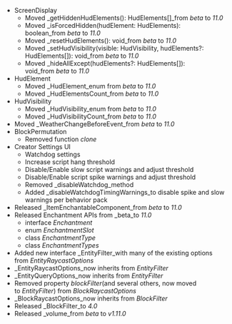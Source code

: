 

-   ScreenDisplay
    -   Moved _getHiddenHudElements(): HudElements\[\]_from _beta_ to _11.0_
    -   Moved _isForcedHidden(hudElement: HudElements): boolean_from _beta_ to _11.0_
    -   Moved _resetHudElements(): void_from _beta_ to _11.0_
    -   Moved _setHudVisibility(visible: HudVisibility, hudElements?: HudElements\[\]): void_from _beta_ to _11.0_
    -   Moved _hideAllExcept(hudElements?: HudElements\[\]): void_from _beta_ to _11.0_
-   HudElement
    -   Moved _HudElement_enum from _beta_ to _11.0_
    -   Moved _HudElementsCount_from _beta_ to _11.0_
-   HudVisibility
    -   Moved _HudVisibility_enum from _beta_ to _11.0_
    -   Moved _HudVisibilityCount_from _beta_ to _11.0_
-   Moved _WeatherChangeBeforeEvent_from _beta_ to _11.0_ 
-   BlockPermutation
    -   Removed function _clone_
-   Creator Settings UI
    -   Watchdog settings
    -   Increase script hang threshold
    -   Disable/Enable slow script warnings and adjust threshold
    -   Disable/Enable script spike warnings and adjust threshold
    -   Removed _disableWatchdog_method
    -   Added _disableWatchdogTimingWarnings_to disable spike and slow warnings per behavior pack
-   Released _ItemEnchantableComponent_from _beta_ to _11.0_ 
-   Released Enchantment APIs from _beta_to _11.0_
    -   interface _Enchantment_
    -   enum _EnchantmentSlot_
    -   class _EnchantmentType_
    -   class _EnchantmentTypes_
-   Added new interface _EntityFilter_with many of the existing options from _EntityRaycastOptions_
-   _EntityRaycastOptions_now inherits from _EntityFilter_
-   _EntityQueryOptions_now inherits from _EntityFilter_
-   Removed property _blockFilter_(and several others, now moved to _EntityFilter_) from _BlockRaycastOptions_
-   _BlockRaycastOptions_now inherits from _BlockFilter_
-   Released _BlockFilter_to _4.0_
-   Released _volume_from _beta_ to _v1.11.0_

